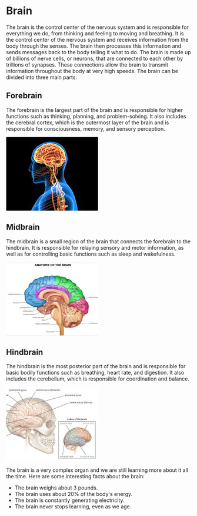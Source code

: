 # Brain

The brain is the control center of the nervous system and is responsible for everything we do, from thinking and feeling to moving and breathing.
It is the control center of the nervous system and receives information from the body through the senses. The brain then processes this information and sends messages back to the body telling it what to do.
The brain is made up of billions of nerve cells, or neurons, that are connected to each other by trillions of synapses. These connections allow the brain to transmit information throughout the body at very high speeds.  The brain can be divided into three main parts:

## Forebrain
The forebrain is the largest part of the brain and is responsible for higher functions such as thinking, planning, and problem-solving. It also includes the cerebral cortex, which is the outermost layer of the brain and is responsible for consciousness, memory, and sensory perception. 

  ![forebrain >](images/forebrain.jpeg "forebrain")

## Midbrain
The midbrain is a small region of the brain that connects the forebrain to the hindbrain. It is responsible for relaying sensory and motor information, as well as for controlling basic functions such as sleep and wakefulness.  
  
  ![midbrain >](images/midbrain.jpeg "midbrain")

## Hindbrain
The hindbrain is the most posterior part of the brain and is responsible for basic bodily functions such as breathing, heart rate, and digestion. It also includes the cerebellum, which is responsible for coordination and balance.  

  ![hindbrain >](images/hindbrain.jpeg "hindbrain")

The brain is a very complex organ and we are still learning more about it all the time. Here are some interesting facts about the brain:

- The brain weighs about 3 pounds.
- The brain uses about 20% of the body's energy.
- The brain is constantly generating electricity.
- The brain never stops learning, even as we age.